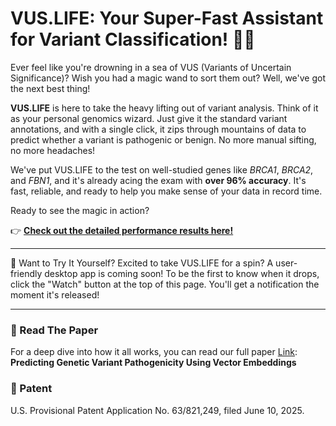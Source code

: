 # VUS.LIFE: Your Super-Fast Assistant for Variant Classification! 🧬✨



Ever feel like you're drowning in a sea of VUS (Variants of Uncertain Significance)? Wish you had a magic wand to sort them out? Well, we've got the next best thing!

**VUS.LIFE** is here to take the heavy lifting out of variant analysis. Think of it as your personal genomics wizard. Just give it the standard variant annotations, and with a single click, it zips through mountains of data to predict whether a variant is pathogenic or benign. No more manual sifting, no more headaches!

We've put VUS.LIFE to the test on well-studied genes like *BRCA1*, *BRCA2*, and *FBN1*, and it's already acing the exam with **over 96% accuracy**. It's fast, reliable, and ready to help you make sense of your data in record time.

Ready to see the magic in action?

👉 **[Check out the detailed performance results here!](Results/README.md)**

------

🚀 Want to Try It Yourself?
Excited to take VUS.LIFE for a spin? A user-friendly desktop app is coming soon!
To be the first to know when it drops, click the "Watch" button at the top of this page. You'll get a notification the moment it's released!

------

### 📜 Read The Paper

For a deep dive into how it all works, you can read our full paper [Link](https://www.medrxiv.org/content/10.1101/2025.08.08.25333318v1): 
**Predicting Genetic Variant Pathogenicity Using Vector Embeddings** 


### 📜 Patent

U.S. Provisional Patent Application No. 63/821,249, filed June 10, 2025.


